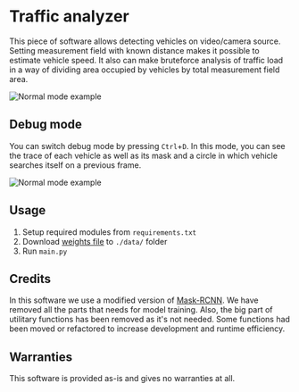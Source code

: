 # Traffic analyzer

This piece of software allows detecting vehicles on video/camera source.
Setting measurement field with known distance makes it possible to estimate vehicle speed.
It also can make bruteforce analysis of traffic load in a way of dividing area occupied by vehicles by total measurement field area.

![Normal mode example](./gif/example_normal.gif)

## Debug mode

You can switch debug mode by pressing `Ctrl`+`D`.
In this mode, you can see the trace of each vehicle as well as its mask and a circle in which vehicle searches itself on a previous frame.

![Normal mode example](./gif/example_debug.gif)

## Usage

1. Setup required modules from `requirements.txt`
2. Download [weights file](https://github.com/kleach/traffic-analyzer/releases/download/v0.1/weights.h5) to `./data/` folder
3. Run `main.py`

## Credits

In this software we use a modified version of [Mask-RCNN](https://github.com/matterport/Mask_RCNN).
We have removed all the parts that needs for model training.
Also, the big part of utilitary functions has been removed as it's not needed.
Some functions had been moved or refactored to increase development and runtime efficiency.

## Warranties

This software is provided as-is and gives no warranties at all.
